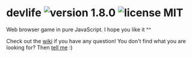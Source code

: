 # devlife ![version 1.8.0](https://d25lcipzij17d.cloudfront.net/badge.svg?id=gh&type=6&v=1.8.0&x2=0) ![license MIT](https://badges.frapsoft.com/os/mit/mit.svg?v=102)

Web browser game in pure JavaScript. I hope you like it ^^

Check out the [wiki](https://github.com/naoxink/devlife/wiki) if you have any question! You don't find what you are looking for? Then [tell me](https://github.com/naoxink/devlife/issues) :)
